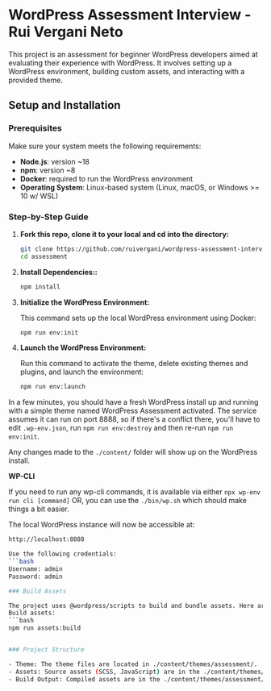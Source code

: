 # WordPress Assessment Interview - Rui Vergani Neto

This project is an assessment for beginner WordPress developers aimed at evaluating their experience with WordPress. It involves setting up a WordPress environment, building custom assets, and interacting with a provided theme.

## Setup and Installation

### Prerequisites

Make sure your system meets the following requirements:
- **Node.js**: version ~18
- **npm**: version ~8
- **Docker**: required to run the WordPress environment
- **Operating System**: Linux-based system (Linux, macOS, or Windows >= 10 w/ WSL)

### Step-by-Step Guide

1. **Fork this repo, clone  it to your local and cd into the directory:**
   
   ```bash
   git clone https://github.com/ruivergani/wordpress-assessment-interview-rui.git
   cd assessment

3. **Install Dependencies::**
   
   ```bash
   npm install

4. **Initialize the WordPress Environment:**
   
   This command sets up the local WordPress environment using Docker:
   ```bash
   npm run env:init
   
5. **Launch the WordPress Environment:**
   
   Run this command to activate the theme, delete existing themes and plugins, and launch the environment:
   ```bash
   npm run env:launch

In a few minutes, you should have a fresh WordPress install up and running with a simple theme named WordPress Assessment activated. The service assumes it can run on port 8888, so if there's a conflict there, you'll have to edit `.wp-env.json`, run `npm run env:destroy` and then re-run `npm run env:init`.

Any changes made to the `./content/` folder will show up on the WordPress install.
   
**WP-CLI**

If you need to run any wp-cli commands, it is available via either `npx wp-env run cli [command]` OR, you can use the `./bin/wp.sh` which should make things a bit easier.

The local WordPress instance will now be accessible at:
   ```bash
   http://localhost:8888

Use the following credentials:
   ```bash
   Username: admin
   Password: admin

### Build Assets

The project uses @wordpress/scripts to build and bundle assets. Here are the commands to build the project:
   Build assets:
   ```bash
   npm run assets:build

   
### Project Structure

- Theme: The theme files are located in ./content/themes/assessment/.
- Assets: Source assets (SCSS, JavaScript) are in the ./content/themes/assessment/assets/src/ folder.
- Build Output: Compiled assets are in the ./content/themes/assessment/assets/build/ folder.







   
